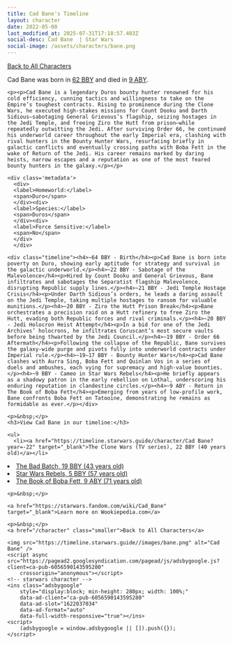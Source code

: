 ```yaml
---
title: Cad Bane's Timeline
layout: character
date: 2022-05-08
last_modified_at: 2025-07-31T17:18:57.403Z
social-desc: Cad Bane  | Star Wars
social-image: /assets/characters/bane.png
---
```

<a href="/character" class="smaller">Back to All Characters</a>

<div class="character-profile container">
  <div class="col-10">
    <p>
    Cad Bane     was born in <a href="https://timeline.starwars.guide/character/Cad Bane?year=-62" target="_blank">62 BBY</a> and died in <a href="https://timeline.starwars.guide/character/Cad Bane?year=9" target="_blank">9 ABY</a>.        
    </p>

    <p><p>Cad Bane is a legendary Duros bounty hunter renowned for his cold efficiency, cunning tactics and willingness to take on the Empire’s toughest contracts. Rising to prominence during the Clone Wars, he executed high-stakes missions for Count Dooku and Darth Sidious—sabotaging General Grievous’s flagship, seizing hostages in the Jedi Temple, and freeing Ziro the Hutt from prison—while repeatedly outwitting the Jedi. After surviving Order 66, he continued his underworld career throughout the early Imperial era, clashing with rival hunters in the Bounty Hunter Wars, resurfacing briefly in galactic conflicts and eventually crossing paths with Boba Fett in the wake of Return of the Jedi. His career remains marked by daring heists, narrow escapes and a reputation as one of the most feared bounty hunters in the galaxy.</p></p>
    
    <div class='metadata'>
      <div>
      <label>Homeworld:</label>
      <span>Duro</span>
      </div><div>
      <label>Species:</label>
      <span>Duros</span>
      </div><div>
      <label>Force Sensitive:</label>
      <span>No</span>
      </div>
      </div>

    <div class="timeline"><h4>~64 BBY - Birth</h4><p>Cad Bane is born into poverty on Duro, showing early aptitude for strategy and survival in the galactic underworld.</p><h4>~22 BBY - Sabotage of the Malevolence</h4><p>Hired by Count Dooku and General Grievous, Bane infiltrates and sabotages the Separatist flagship Malevolence, disrupting Republic supply lines.</p><h4>~21 BBY - Jedi Temple Hostage Crisis</h4><p>Under Darth Sidious’s orders, he leads a daring assault on the Jedi Temple, taking multiple hostages to ransom for valuable munitions.</p><h4>~20 BBY - Ziro the Hutt Prison Break</h4><p>Bane orchestrates a precision raid on a Hutt refinery to free Ziro the Hutt, evading both Republic forces and rival criminals.</p><h4>~20 BBY - Jedi Holocron Heist Attempt</h4><p>In a bid for one of the Jedi Archives’ holocrons, he infiltrates Coruscant’s most secure vaults before being thwarted by the Jedi Council.</p><h4>~19 BBY - Order 66 Aftermath</h4><p>Following the collapse of the Republic, Bane survives the galaxy-wide purge and pivots fully into underworld contracts under Imperial rule.</p><h4>~19–17 BBY - Bounty Hunter Wars</h4><p>Cad Bane clashes with Aurra Sing, Boba Fett and Quinlan Vos in a series of duels and ambushes, each vying for supremacy and high-value bounties.</p><h4>~9 BBY - Cameo in Star Wars Rebels</h4><p>He briefly appears as a shadowy patron in the early rebellion on Lothal, underscoring his enduring reputation in clandestine circles.</p><h4>~9 ABY - Return in The Book of Boba Fett</h4><p>Emerging from years of low-profile work, Bane confronts Boba Fett on Tatooine, demonstrating he remains as formidable as ever.</p></div>
    
    <p>&nbsp;</p>
    <h3>View Cad Bane in our timeline:</h3>

    <ul>
      <li><a href="https://timeline.starwars.guide/character/Cad Bane?year=-22" target="_blank">The Clone Wars (TV series), 22 BBY (40 years old)</a></li>
  <li><a href="https://timeline.starwars.guide/character/Cad Bane?year=-19" target="_blank">The Bad Batch, 19 BBY (43 years old)</a></li>
  <li><a href="https://timeline.starwars.guide/character/Cad Bane?year=-5" target="_blank">Star Wars Rebels, 5 BBY (57 years old)</a></li>
  <li><a href="https://timeline.starwars.guide/character/Cad Bane?year=9" target="_blank">The Book of Boba Fett, 9 ABY (71 years old)</a></li>
    </ul>

    <p>&nbsp;</p>

    <a href="https://starwars.fandom.com/wiki/Cad_Bane" target="_blank">Learn more on Wookiepedia.com</a>

    <p>&nbsp;</p>
    <a href="/character" class="smaller">Back to All Characters</a>
  </div>
  <div class="character_image col-2">
    
    <img src="https://timeline.starwars.guide//images/bane.png" alt="Cad Bane" />
    <script async src="https://pagead2.googlesyndication.com/pagead/js/adsbygoogle.js?client=ca-pub-6056590143595280"
        crossorigin="anonymous"></script>
    <!-- starwars character -->
    <ins class="adsbygoogle"
        style="display:block; min-height: 280px; width: 100%;"
        data-ad-client="ca-pub-6056590143595280"
        data-ad-slot="1622037034"
        data-ad-format="auto"
        data-full-width-responsive="true"></ins>
    <script>
        (adsbygoogle = window.adsbygoogle || []).push({});
    </script>
  </div>
</div>
